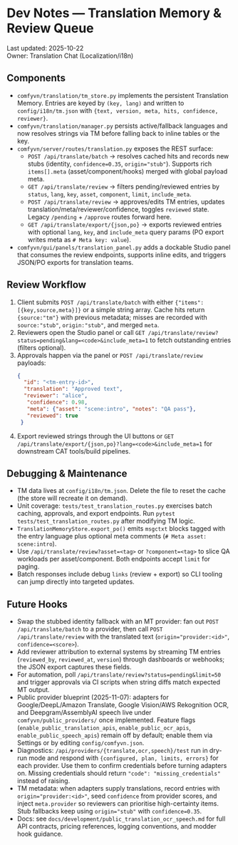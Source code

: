 # Dev Notes — Translation Memory & Review Queue

Last updated: 2025-10-22  
Owner: Translation Chat (Localization/i18n)

## Components
- `comfyvn/translation/tm_store.py` implements the persistent Translation Memory. Entries are keyed by `(key, lang)` and written to `config/i18n/tm.json` with `{text, version, meta, hits, confidence, reviewer}`.
- `comfyvn/translation/manager.py` persists active/fallback languages and now resolves strings via TM before falling back to inline tables or the key.
- `comfyvn/server/routes/translation.py` exposes the REST surface:
  - `POST /api/translate/batch` → resolves cached hits and records new stubs (identity, `confidence=0.35`, `origin="stub"`). Supports rich `items[].meta` (asset/component/hooks) merged with global payload meta.
  - `GET /api/translate/review` → filters pending/reviewed entries by `status`, `lang`, `key`, `asset`, `component`, `limit`, `include_meta`.
  - `POST /api/translate/review` → approves/edits TM entries, updates translation/meta/reviewer/confidence, toggles `reviewed` state. Legacy `/pending` + `/approve` routes forward here.
  - `GET /api/translate/export/{json,po}` → exports reviewed entries with optional `lang`, `key`, and `include_meta` query params (PO export writes meta as `# Meta key: value`).
- `comfyvn/gui/panels/translation_panel.py` adds a dockable Studio panel that consumes the review endpoints, supports inline edits, and triggers JSON/PO exports for translation teams.

## Review Workflow
1. Client submits `POST /api/translate/batch` with either `{"items":[{key,source,meta}]}` or a simple string array. Cache hits return `{source:"tm"}` with previous metadata; misses are recorded with `source:"stub"`, `origin:"stub"`, and merged `meta`.
2. Reviewers open the Studio panel or call `GET /api/translate/review?status=pending&lang=<code>&include_meta=1` to fetch outstanding entries (filters optional).
3. Approvals happen via the panel or `POST /api/translate/review` payloads:
   ```json
   {
     "id": "<tm-entry-id>",
     "translation": "Approved text",
     "reviewer": "alice",
      "confidence": 0.98,
      "meta": {"asset": "scene:intro", "notes": "QA pass"},
      "reviewed": true
    }
    ```
4. Export reviewed strings through the UI buttons or `GET /api/translate/export/{json,po}?lang=<code>&include_meta=1` for downstream CAT tools/build pipelines.

## Debugging & Maintenance
- TM data lives at `config/i18n/tm.json`. Delete the file to reset the cache (the store will recreate it on demand).
- Unit coverage: `tests/test_translation_routes.py` exercises batch caching, approvals, and export endpoints. Run `pytest tests/test_translation_routes.py` after modifying TM logic.
- `TranslationMemoryStore.export_po()` emits `msgctxt` blocks tagged with the entry language plus optional meta comments (`# Meta asset: scene:intro`).
- Use `/api/translate/review?asset=<tag>` or `?component=<tag>` to slice QA workloads per asset/component. Both endpoints accept `limit` for paging.
- Batch responses include debug `links` (review + export) so CLI tooling can jump directly into targeted updates.

## Future Hooks
- Swap the stubbed identity fallback with an MT provider: fan out `POST /api/translate/batch` to a provider, then call `POST /api/translate/review` with the translated text (`origin="provider:<id>"`, `confidence=<score>`).
- Add reviewer attribution to external systems by streaming TM entries (`reviewed_by`, `reviewed_at`, `version`) through dashboards or webhooks; the JSON export captures these fields.
- For automation, poll `/api/translate/review?status=pending&limit=50` and trigger approvals via CI scripts when string diffs match expected MT output.
- Public provider blueprint (2025-11-07): adapters for Google/DeepL/Amazon Translate, Google Vision/AWS Rekognition OCR, and Deepgram/AssemblyAI speech live under `comfyvn/public_providers/` once implemented. Feature flags (`enable_public_translation_apis`, `enable_public_ocr_apis`, `enable_public_speech_apis`) remain off by default; enable them via Settings or by editing `config/comfyvn.json`.
- Diagnostics: `/api/providers/{translate,ocr,speech}/test` run in dry-run mode and respond with `{configured, plan, limits, errors}` for each provider. Use them to confirm credentials before turning adapters on. Missing credentials should return `"code": "missing_credentials"` instead of raising.
- TM metadata: when adapters supply translations, record entries with `origin="provider:<id>"`, seed `confidence` from provider scores, and inject `meta.provider` so reviewers can prioritise high-certainty items. Stub fallbacks keep using `origin="stub"` with `confidence=0.35`.
- Docs: see `docs/development/public_translation_ocr_speech.md` for full API contracts, pricing references, logging conventions, and modder hook guidance.
